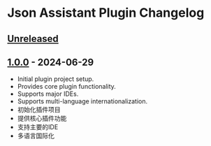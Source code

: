 # Json Assistant Plugin Changelog

## [Unreleased]

## [1.0.0] - 2024-06-29

- Initial plugin project setup.
- Provides core plugin functionality.
- Supports major IDEs.
- Supports multi-language internationalization.
- 初始化插件项目
- 提供核心插件功能
- 支持主要的IDE
- 多语言国际化

[Unreleased]: https://github.com/MemoryZy/Json-Assistant/compare/v1.0.0...HEAD
[1.0.0]: https://github.com/MemoryZy/Json-Assistant/commits/v1.0.0
